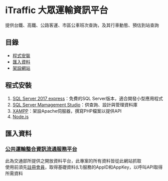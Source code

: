 # iTraffic 大眾運輸資訊平台
提供台鐵、高鐵、公路客運、市區公車班次查詢，及其行車動態、預估到站查詢

## 目錄
- [程式安裝](#程式安裝)
- [匯入資料](#匯入資料)
- [架設網站](#架設網站)

## 程式安裝
1. [SQL Server 2017 express](https://go.microsoft.com/fwlink/?linkid=853017)：免費的SQL Server版本，適合開發小型應用程式
2. [SQL Server Mamagement Studio](https://go.microsoft.com/fwlink/?linkid=875802)：供查詢、設計與管理資料庫
3. [XAMPP](https://www.apachefriends.org/zh_tw/download.html)：架設Apache伺服器，撰寫PHP檔案以提供API
4. [Node.js](https://nodejs.org/dist/v8.11.4/node-v8.11.4-x64.msi)

## 匯入資料
### [公共運輸整合資訊流通服務平台](http://ptx.transportdata.tw/PTX/)
此為交通部所提供之開放資料平台，此專案的所有資料皆從此網站抓取<br>
使用前須先[註冊會員](https://ptx.transportdata.tw/PTX/Management/AccountApply)，取得基礎資料(L1)服務的AppID和AppKey，以呼叫API取得所需資料

